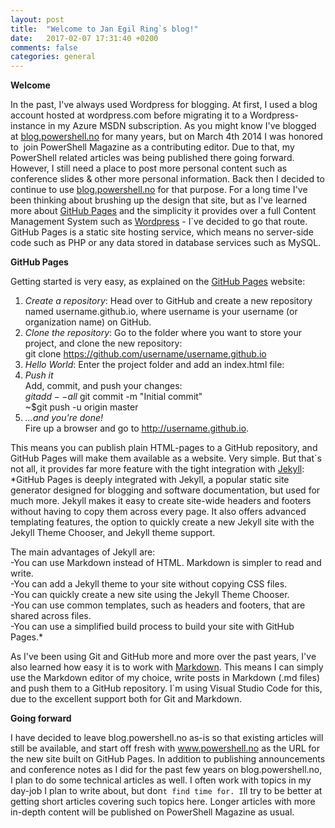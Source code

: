 ```yaml
---
layout: post
title:  "Welcome to Jan Egil Ring`s blog!"
date:   2017-02-07 17:31:40 +0200
comments: false
categories: general
---
```


**Welcome**

In the past, I've always used Wordpress for blogging. 
At first, I used a blog account hosted at wordpress.com before migrating it to a Wordpress-instance in my Azure MSDN subscription.
As you might know I've blogged at [blog.powershell.no](http://blog.powershell.no) for many years, but on March 4th 2014 I was 
honored to  join PowerShell Magazine as a contributing editor.
Due to that, my PowerShell related articles was being published there going forward. 
However, I still need a place to post more personal content such as conference slides & other more personal information.
Back then I decided to continue to use [blog.powershell.no](http://blog.powershell.no) for that purpose.
For a long time I've been thinking about brushing up the design that site, but as 
I've learned more about [GitHub Pages](https://pages.github.com/) and the simplicity it provides over a full Content
Management System such as [Wordpress](https://en.wikipedia.org/wiki/WordPress) - I`ve decided to go that route. GitHub Pages is a static 
site hosting service, which means no server-side code such as PHP or any data stored in database services such as MySQL.

**GitHub Pages**

Getting started is very easy, as explained on the [GitHub Pages](https://pages.github.com/) website:  
1. *Create a repository*: Head over to GitHub and create a new repository named username.github.io, where username is your username (or organization name) on GitHub.  
2. *Clone the repository*: Go to the folder where you want to store your project, and clone the new repository:  
git clone https://github.com/username/username.github.io  
3. *Hello World*: Enter the project folder and add an index.html file:  
4. *Push it*  
Add, commit, and push your changes:  
$git add --all  
~$git commit -m "Initial commit"  
~$git push -u origin master  
5. *…and you're done!*  
Fire up a browser and go to http://username.github.io.  

This means you can publish plain HTML-pages to a GitHub repository, and GitHub Pages will make them available as a website.
Very simple. But that`s not all, it provides far more feature with the tight integration with [Jekyll](https://help.github.com/articles/about-github-pages-and-jekyll/):  
*GitHub Pages is deeply integrated with Jekyll, a popular static site generator designed for blogging and software documentation, but used for much more. Jekyll makes it easy to create site-wide headers and footers without having to copy them across every page. It also offers advanced templating features, the option to quickly create a new Jekyll site with the Jekyll Theme Chooser, and Jekyll theme support.

The main advantages of Jekyll are:  
-You can use Markdown instead of HTML. Markdown is simpler to read and write.  
-You can add a Jekyll theme to your site without copying CSS files.  
-You can quickly create a new site using the Jekyll Theme Chooser.  
-You can use common templates, such as headers and footers, that are shared across files.  
-You can use a simplified build process to build your site with GitHub Pages.*  

As I've been using Git and GitHub more and more over the past years, I've also learned how easy
it is to work with [Markdown](https://en.wikipedia.org/wiki/Markdown). This means I can simply use the Markdown editor of 
my choice, write posts in Markdown (.md files) and push them to a GitHub repository. I`m using Visual Studio Code for this, due to the excellent 
support both for Git and Markdown.

**Going forward**

I have decided to leave blog.powershell.no as-is so that existing articles will still be available, and start off fresh with 
www.powershell.no as the URL for the new site built on GitHub Pages. In addition to publishing announcements and conference 
notes as I did for the past few years on blog.powershell.no, I plan to do some technical articles as well. I often work with topics in my day-job I plan to write about, 
but don`t find time for. I`ll try to be better at getting short articles covering such topics here.
Longer articles with more in-depth content will be published on PowerShell Magazine as usual.